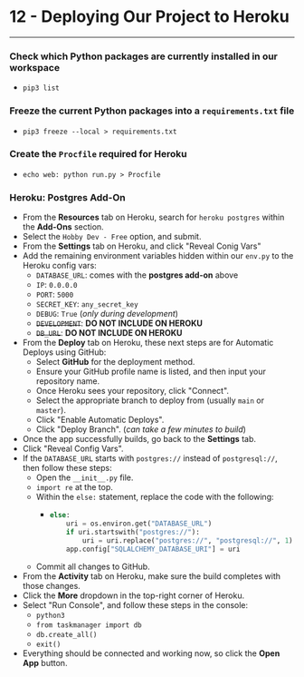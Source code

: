 # 12 - Deploying Our Project to Heroku

---

### Check which Python packages are currently installed in our workspace
- `pip3 list`

### Freeze the current Python packages into a `requirements.txt` file
- `pip3 freeze --local > requirements.txt`

### Create the `Procfile` required for Heroku
- `echo web: python run.py > Procfile`

### Heroku: Postgres Add-On
- From the **Resources** tab on Heroku, search for `heroku postgres` within the **Add-Ons** section.
- Select the `Hobby Dev - Free` option, and submit.
- From the **Settings** tab on Heroku, and click "Reveal Conig Vars"
- Add the remaining environment variables hidden within our `env.py` to the Heroku config vars:
    - `DATABASE_URL`: comes with the **postgres add-on** above
    - `IP`: `0.0.0.0`
    - `PORT`: `5000`
    - `SECRET_KEY`: `any_secret_key`
    - `DEBUG`: `True` (*only during development*)
    - ~~`DEVELOPMENT`~~: **DO NOT INCLUDE ON HEROKU**
    - ~~`DB_URL`~~: **DO NOT INCLUDE ON HEROKU**
- From the **Deploy** tab on Heroku, these next steps are for Automatic Deploys using GitHub:
    - Select **GitHub** for the deployment method.
    - Ensure your GitHub profile name is listed, and then input your repository name.
    - Once Heroku sees your repository, click "Connect".
    - Select the appropriate branch to deploy from (usually `main` or `master`).
    - Click "Enable Automatic Deploys".
    - Click "Deploy Branch". (*can take a few minutes to build*)
- Once the app successfully builds, go back to the **Settings** tab.
- Click "Reveal Config Vars".
- If the `DATABASE_URL` starts with `postgres://` instead of `postgresql://`, then follow these steps:
    - Open the `__init__.py` file.
    - `import re` at the top.
    - Within the `else:` statement, replace the code with the following:
        - ```python
          else:
              uri = os.environ.get("DATABASE_URL")
              if uri.startswith("postgres://"):
                  uri = uri.replace("postgres://", "postgresql://", 1)
              app.config["SQLALCHEMY_DATABASE_URI"] = uri
          ```
    - Commit all changes to GitHub.
- From the **Activity** tab on Heroku, make sure the build completes with those changes.
- Click the **More** dropdown in the top-right corner of Heroku.
- Select "Run Console", and follow these steps in the console:
    - `python3`
    - `from taskmanager import db`
    - `db.create_all()`
    - `exit()`
- Everything should be connected and working now, so click the **Open App** button.
